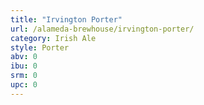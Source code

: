 ```yaml
---
title: "Irvington Porter"
url: /alameda-brewhouse/irvington-porter/
category: Irish Ale
style: Porter
abv: 0
ibu: 0
srm: 0
upc: 0
---
```


